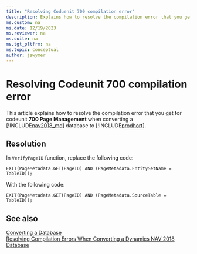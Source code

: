 ```yaml
---
title: "Resolving Coduenit 700 compilation error"
description: Explains how to resolve the compilation error that you get for Codeunit 700 when converting a database from Dynamics NAV to Business Central.
ms.custom: na
ms.date: 12/19/2023
ms.reviewer: na
ms.suite: na
ms.tgt_pltfrm: na
ms.topic: conceptual
author: jswymer
---
```

# Resolving Codeunit 700 compilation error 
This article explains how to resolve the compilation error that you get for codeunit **700 Page Management** when converting a [!INCLUDE[nav2018_md](../developer/includes/nav2018_md.md)] database to  [!INCLUDE[prodhort](../developer/includes/prod_short.md)].

## Resolution

In `VerifyPageID` function, replace the following code: 

```
EXIT(PageMetadata.GET(PageID) AND (PageMetadata.EntitySetName = TableID));
```

With the following code:

```
EXIT(PageMetadata.GET(PageID) AND (PageMetadata.SourceTable = TableID));
```


## See also  
 [Converting a Database](Converting-a-Database.md)  
 [Resolving Compilation Errors When Converting a Dynamics NAV 2018 Database](Resolve-Compile-Errors-When-Converting-Dynamics-NAV-2018-Database.md)  
